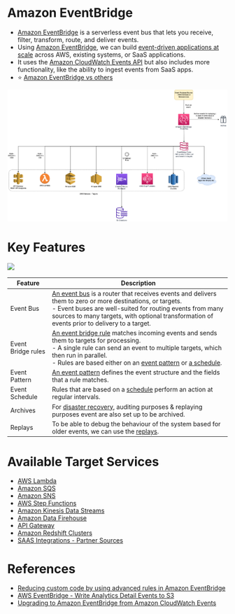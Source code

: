 
# Amazon EventBridge
- [Amazon EventBridge](https://aws.amazon.com/eventbridge/) is a serverless event bus that lets you receive, filter, transform, route, and deliver events. 
- Using [Amazon EventBridge](), we can build [event-driven applications at scale](../../5_MicroServices) across AWS, existing systems, or SaaS applications.
- It uses the [Amazon CloudWatch Events API](../8_ObservabilityLogsServices/AmazonCloudWatch/Readme.md) but also includes more functionality, like the ability to ingest events from SaaS apps.
- :star: [Amazon EventBridge vs others](../../4_MessageBrokersEDA/KafkaVsRabbitMQVsSQSVsSNS.md)

![](assets/EventBridge.png)

# Key Features

![](https://docs.aws.amazon.com/images/eventbridge/latest/userguide/images/bus-overview_eventbridge_conceptual.svg)

| Feature            | Description                                                                                                                                                                                                                                                                                                                                                                                                                                                                                           |
|--------------------|-------------------------------------------------------------------------------------------------------------------------------------------------------------------------------------------------------------------------------------------------------------------------------------------------------------------------------------------------------------------------------------------------------------------------------------------------------------------------------------------------------|
| Event Bus          | [An event bus](https://docs.aws.amazon.com/eventbridge/latest/userguide/eb-event-bus.html) is a router that receives events and delivers them to zero or more destinations, or targets. <br/>- Event buses are well-suited for routing events from many sources to many targets, with optional transformation of events prior to delivery to a target.                                                                                                                                                |
| Event Bridge rules | [An event bridge rule](https://docs.aws.amazon.com/eventbridge/latest/userguide/eb-rules.html) matches incoming events and sends them to targets for processing.<br/>- A single rule can send an event to multiple targets, which then run in parallel.<br/>- Rules are based either on an [event pattern](https://docs.aws.amazon.com/eventbridge/latest/userguide/eb-event-patterns.html) or [a schedule]((https://docs.aws.amazon.com/eventbridge/latest/userguide/eb-create-rule-schedule.html)). |
| Event Pattern      | [An event pattern](https://docs.aws.amazon.com/eventbridge/latest/userguide/eb-event-patterns.html) defines the event structure and the fields that a rule matches.                                                                                                                                                                                                                                                                                                                                   |
| Event Schedule     | Rules that are based on a [schedule](https://docs.aws.amazon.com/eventbridge/latest/userguide/eb-create-rule-schedule.html) perform an action at regular intervals.                                                                                                                                                                                                                                                                                                                                   |
| Archives           | For [disaster recovery](../../7a_HighAvailability/FaultTolerance.md), auditing purposes & replaying purposes event are also set up to be archived.                                                                                                                                                                                                                                                                                                                                                    |
| Replays            | To be able to debug the behaviour of the system based for older events, we can use the [replays](https://docs.aws.amazon.com/eventbridge/latest/userguide/eb-replay-archived-event.html).                                                                                                                                                                                                                                                                                                             |

# Available Target Services
- [AWS Lambda](../2_ComputeServices/AWSLambda/Readme.md)
- [Amazon SQS](AmazonSQS/Readme.md)
- [Amazon SNS](AmazonSNS.md)
- [AWS Step Functions](../2_ComputeServices/AWSStepFunctions/Readme.md)
- [Amazon Kinesis Data Streams](AmazonKinesis/Readme.md)
- [Amazon Data Firehouse](../10_BigDataServices/DataConnectors/AmazonDataFirehouse/Readme.md)
- [API Gateway](../16_NetworkingAndContentDelivery/2_ApplicationNetworking/AmazonAPIGateway/Readme.md)
- [Amazon Redshift Clusters](../10_BigDataServices/DataStorage/DataWarehouses/AmazonRedshift.md)
- [SAAS Integrations - Partner Sources](https://aws.amazon.com/eventbridge/integrations/)

# References
- [Reducing custom code by using advanced rules in Amazon EventBridge](https://aws.amazon.com/blogs/compute/reducing-custom-code-by-using-advanced-rules-in-amazon-eventbridge/)
- [AWS EventBridge - Write Analytics Detail Events to S3](https://developer.genesys.cloud/blueprints/aws-eventbridge-analytics-detail-events-blueprint/index-tmp)
- [Upgrading to Amazon EventBridge from Amazon CloudWatch Events](https://aws.amazon.com/blogs/compute/upgrading-to-amazon-eventbridge-from-amazon-cloudwatch-events/)
